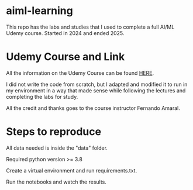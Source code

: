 # aiml-learning
This repo has the labs and studies that I used to complete a full AI/ML Udemy course. Started in 2024 and ended 2025.

# Udemy Course and Link
All the information on the Udemy Course can be found [HERE](https://www.udemy.com/course/inteligencia-artificial-e-machine-learning/).

I did not write the code from scratch, but I adapted and modified it to run in my environment in a way that made sense while following the lectures and completing the labs for study.

All the credit and thanks goes to the course instructor Fernando Amaral.

# Steps to reproduce
All data needed is inside the "data" folder.

Required python version >= 3.8

Create a virtual environment and run requirements.txt.

Run the notebooks and watch the results.